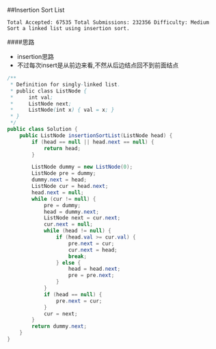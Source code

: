 ##Insertion Sort List

	Total Accepted: 67535 Total Submissions: 232356 Difficulty: Medium
	Sort a linked list using insertion sort.

####思路
- insertion思路
- 不过每次insert是从前边来看,不然从后边结点回不到前面结点


```java
/**
 * Definition for singly-linked list.
 * public class ListNode {
 *     int val;
 *     ListNode next;
 *     ListNode(int x) { val = x; }
 * }
 */
public class Solution {
    public ListNode insertionSortList(ListNode head) {
        if (head == null || head.next == null) {
            return head;
        }

        ListNode dummy = new ListNode(0);
        ListNode pre = dummy;
        dummy.next = head;
        ListNode cur = head.next;
        head.next = null;
        while (cur != null) {
            pre = dummy;
            head = dummy.next;
            ListNode next = cur.next;
            cur.next = null;
            while (head != null) {
                if (head.val >= cur.val) {
                    pre.next = cur;
                    cur.next = head;
                    break;
                } else {
                    head = head.next;
                    pre = pre.next;
                }
            }
            if (head == null) {
                pre.next = cur;
            }
            cur = next;
        }
        return dummy.next;
    }
}
```
